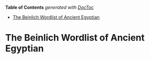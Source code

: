 <!-- START doctoc generated TOC please keep comment here to allow auto update -->
<!-- DON'T EDIT THIS SECTION, INSTEAD RE-RUN doctoc TO UPDATE -->
**Table of Contents**  *generated with [DocToc](https://github.com/thlorenz/doctoc)*

- [The Beinlich Wordlist of Ancient Egyptian](#the-beinlich-wordlist-of-ancient-egyptian)

<!-- END doctoc generated TOC please keep comment here to allow auto update -->



# The Beinlich Wordlist of Ancient Egyptian

